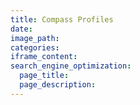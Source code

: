 ```yaml
---
title: Compass Profiles
date:
image_path:
categories:
iframe_content:
search_engine_optimization:
  page_title:
  page_description:
---
```


